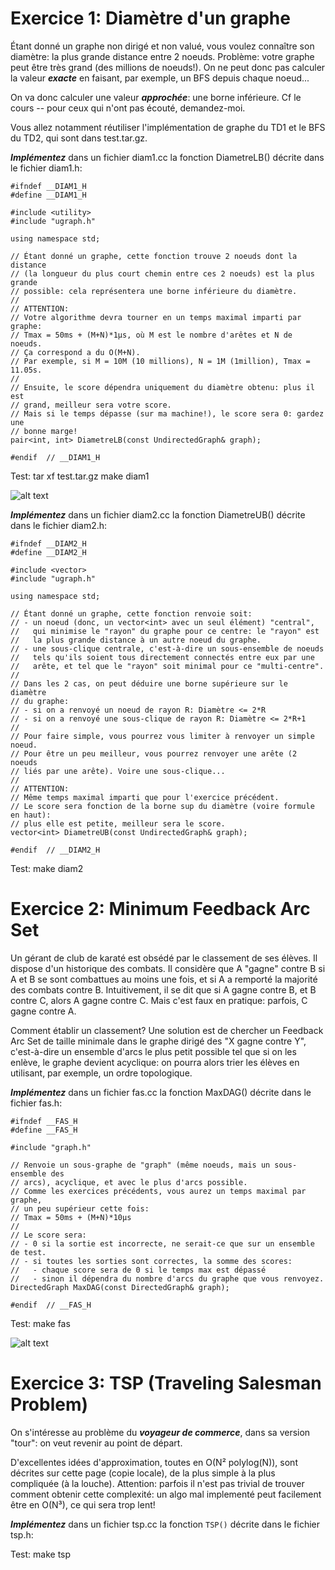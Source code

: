 # Exercice 1: Diamètre d'un graphe

Étant donné un graphe non dirigé et non valué, vous voulez connaître son diamètre: la plus grande distance entre 2 noeuds. 
Problème: votre graphe peut être très grand (des millions de noeuds!). 
On ne peut donc pas calculer la valeur ***exacte*** en faisant, par exemple, un BFS depuis chaque noeud... 

On va donc calculer une valeur ***approchée***: une borne inférieure. Cf le cours -- pour ceux qui n'ont pas écouté, demandez-moi. 

Vous allez notamment réutiliser l'implémentation de graphe du TD1 et le BFS du TD2, qui sont dans test.tar.gz.


***Implémentez*** dans un fichier diam1.cc la fonction DiametreLB() décrite dans le fichier diam1.h:

```
#ifndef __DIAM1_H
#define __DIAM1_H

#include <utility>
#include "ugraph.h"

using namespace std;

// Étant donné un graphe, cette fonction trouve 2 noeuds dont la distance
// (la longueur du plus court chemin entre ces 2 noeuds) est la plus grande
// possible: cela représentera une borne inférieure du diamètre.
//
// ATTENTION:
// Votre algorithme devra tourner en un temps maximal imparti par graphe:
// Tmax = 50ms + (M+N)*1µs, où M est le nombre d'arêtes et N de noeuds.
// Ça correspond a du O(M+N).
// Par exemple, si M = 10M (10 millions), N = 1M (1million), Tmax = 11.05s.
//
// Ensuite, le score dépendra uniquement du diamètre obtenu: plus il est
// grand, meilleur sera votre score.
// Mais si le temps dépasse (sur ma machine!), le score sera 0: gardez une
// bonne marge!
pair<int, int> DiametreLB(const UndirectedGraph& graph);

#endif  // __DIAM1_H
```

Test:
tar xf test.tar.gz
make diam1


![alt text](https://raw.githubusercontent.com/yannistannier/optimisation-combinatoire/master/6-heuristiques-Monte_Carlo-approximations/diametre.png)


***Implémentez*** dans un fichier diam2.cc la fonction DiametreUB() décrite dans le fichier diam2.h:

```
#ifndef __DIAM2_H
#define __DIAM2_H

#include <vector>
#include "ugraph.h"

using namespace std;

// Étant donné un graphe, cette fonction renvoie soit:
// - un noeud (donc, un vector<int> avec un seul élément) "central",
//   qui minimise le "rayon" du graphe pour ce centre: le "rayon" est
//   la plus grande distance à un autre noeud du graphe.
// - une sous-clique centrale, c'est-à-dire un sous-ensemble de noeuds
//   tels qu'ils soient tous directement connectés entre eux par une
//   arête, et tel que le "rayon" soit minimal pour ce "multi-centre".
//
// Dans les 2 cas, on peut déduire une borne supérieure sur le diamètre
// du graphe:
// - si on a renvoyé un noeud de rayon R: Diamètre <= 2*R
// - si on a renvoyé une sous-clique de rayon R: Diamètre <= 2*R+1
//
// Pour faire simple, vous pourrez vous limiter à renvoyer un simple noeud.
// Pour être un peu meilleur, vous pourrez renvoyer une arête (2 noeuds
// liés par une arête). Voire une sous-clique...
//
// ATTENTION:
// Même temps maximal imparti que pour l'exercice précédent.
// Le score sera fonction de la borne sup du diamètre (voire formule en haut):
// plus elle est petite, meilleur sera le score.
vector<int> DiametreUB(const UndirectedGraph& graph);

#endif  // __DIAM2_H
```

Test: make diam2 




# Exercice 2: Minimum Feedback Arc Set

Un gérant de club de karaté est obsédé par le classement de ses élèves. Il dispose d'un historique des combats. 
Il considère que A "gagne" contre B si A et B se sont combattues au moins une fois, et si A a remporté la majorité des combats contre B. 
Intuitivement, il se dit que si A gagne contre B, et B contre C, alors A gagne contre C. 
Mais c'est faux en pratique: parfois, C gagne contre A. 

Comment établir un classement? 
Une solution est de chercher un Feedback Arc Set de taille minimale dans le graphe dirigé des "X gagne contre Y", 
c'est-à-dire un ensemble d'arcs le plus petit possible tel que si on les enlève, le graphe devient acyclique: 
on pourra alors trier les élèves en utilisant, par exemple, un ordre topologique. 

***Implémentez*** dans un fichier fas.cc la fonction MaxDAG() décrite dans le fichier fas.h:

```
#ifndef __FAS_H
#define __FAS_H

#include "graph.h"

// Renvoie un sous-graphe de "graph" (même noeuds, mais un sous-ensemble des
// arcs), acyclique, et avec le plus d'arcs possible.
// Comme les exercices précédents, vous aurez un temps maximal par graphe,
// un peu supérieur cette fois:
// Tmax = 50ms + (M+N)*10µs
//
// Le score sera:
// - 0 si la sortie est incorrecte, ne serait-ce que sur un ensemble de test.
// - si toutes les sorties sont correctes, la somme des scores:
//   - chaque score sera de 0 si le temps max est dépassé
//   - sinon il dépendra du nombre d'arcs du graphe que vous renvoyez.
DirectedGraph MaxDAG(const DirectedGraph& graph);

#endif  // __FAS_H
```

Test: make fas 

![alt text](https://raw.githubusercontent.com/yannistannier/optimisation-combinatoire/master/6-heuristiques-Monte_Carlo-approximations/dag.svg)


# Exercice 3: TSP (Traveling Salesman Problem)

On s'intéresse au problème du ***voyageur de commerce***, dans sa version "tour": on veut revenir au point de départ. 

D'excellentes idées d'approximation, toutes en O(N² polylog(N)), sont décrites sur cette page (copie locale), de la plus simple à la plus compliquée (à la louche). 
Attention: parfois il n'est pas trivial de trouver comment obtenir cette complexité: un algo mal implementé peut facilement être en O(N³), ce qui sera trop lent! 

***Implémentez*** dans un fichier tsp.cc la fonction ```TSP()``` décrite dans le fichier tsp.h:

Test: make tsp 
